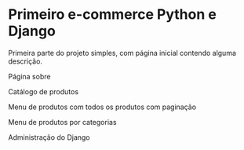 <h1> Primeiro e-commerce Python e Django </h1>
<p>Primeira parte do projeto simples, com página inicial contendo alguma descrição.</p>
<p>Página sobre</p>
<p>Catálogo de produtos</p>
<p>Menu de produtos com todos os produtos com paginação</p>
<p>Menu de produtos por categorias</p>
<p>Administração do Django</p>


